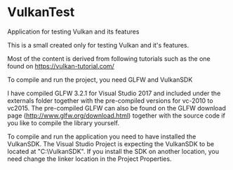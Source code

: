 # VulkanTest
Application for testing Vulkan and its features

This is a small created only for testing Vulkan and it's features. 

Most of the content is derived from following tutorials such as the one found on https://vulkan-tutorial.com/

To compile and run the project, you need GLFW and VulkanSDK

I have compiled GLFW 3.2.1 for Visual Studio 2017 and included under the externals folder together with the 
pre-compiled versions for vc-2010 to vc2015. The pre-compiled GLFW can also be found on the GLFW download page 
(http://www.glfw.org/download.html) together with the source code if you like to compile the library yourself.

To compile and run the application you need to have installed the VulkanSDK. The Visual Studio Project is expecting 
the VulkanSDK to be located at "C:\VulkanSDK". If you install the SDK on another location, you need change the linker 
location in the Project Properties.
